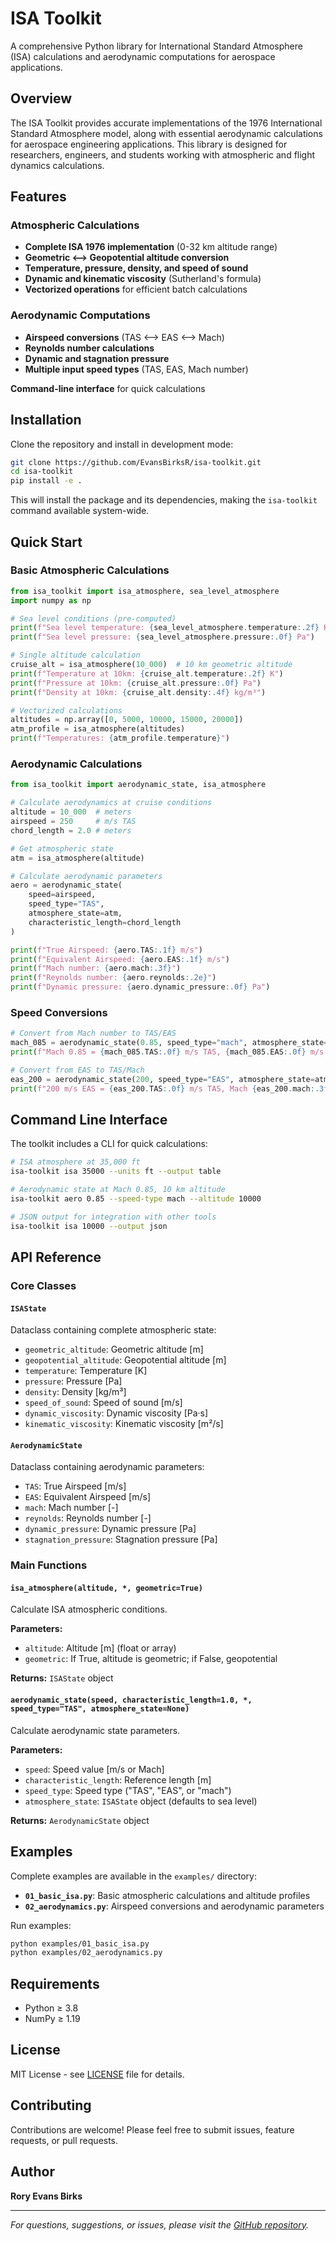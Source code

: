 # ISA Toolkit

A comprehensive Python library for International Standard Atmosphere (ISA) calculations and aerodynamic computations for aerospace applications.

## Overview

The ISA Toolkit provides accurate implementations of the 1976 International Standard Atmosphere model, along with essential aerodynamic calculations for aerospace engineering applications. This library is designed for researchers, engineers, and students working with atmospheric and flight dynamics calculations.

## Features

### Atmospheric Calculations
- **Complete ISA 1976 implementation** (0-32 km altitude range)
- **Geometric ⟷ Geopotential altitude conversion**
- **Temperature, pressure, density, and speed of sound**
- **Dynamic and kinematic viscosity** (Sutherland's formula)
- **Vectorized operations** for efficient batch calculations

### Aerodynamic Computations
- **Airspeed conversions** (TAS ⟷ EAS ⟷ Mach)
- **Reynolds number calculations**
- **Dynamic and stagnation pressure**
- **Multiple input speed types** (TAS, EAS, Mach number)

**Command-line interface** for quick calculations

## Installation

Clone the repository and install in development mode:

```bash
git clone https://github.com/EvansBirksR/isa-toolkit.git
cd isa-toolkit
pip install -e .
```

This will install the package and its dependencies, making the `isa-toolkit` command available system-wide.

## Quick Start

### Basic Atmospheric Calculations

```python
from isa_toolkit import isa_atmosphere, sea_level_atmosphere
import numpy as np

# Sea level conditions (pre-computed)
print(f"Sea level temperature: {sea_level_atmosphere.temperature:.2f} K")
print(f"Sea level pressure: {sea_level_atmosphere.pressure:.0f} Pa")

# Single altitude calculation
cruise_alt = isa_atmosphere(10_000)  # 10 km geometric altitude
print(f"Temperature at 10km: {cruise_alt.temperature:.2f} K")
print(f"Pressure at 10km: {cruise_alt.pressure:.0f} Pa")
print(f"Density at 10km: {cruise_alt.density:.4f} kg/m³")

# Vectorized calculations
altitudes = np.array([0, 5000, 10000, 15000, 20000])
atm_profile = isa_atmosphere(altitudes)
print(f"Temperatures: {atm_profile.temperature}")
```

### Aerodynamic Calculations

```python
from isa_toolkit import aerodynamic_state, isa_atmosphere

# Calculate aerodynamics at cruise conditions
altitude = 10_000  # meters
airspeed = 250     # m/s TAS
chord_length = 2.0 # meters

# Get atmospheric state
atm = isa_atmosphere(altitude)

# Calculate aerodynamic parameters
aero = aerodynamic_state(
    speed=airspeed,
    speed_type="TAS",
    atmosphere_state=atm,
    characteristic_length=chord_length
)

print(f"True Airspeed: {aero.TAS:.1f} m/s")
print(f"Equivalent Airspeed: {aero.EAS:.1f} m/s")
print(f"Mach number: {aero.mach:.3f}")
print(f"Reynolds number: {aero.reynolds:.2e}")
print(f"Dynamic pressure: {aero.dynamic_pressure:.0f} Pa")
```

### Speed Conversions

```python
# Convert from Mach number to TAS/EAS
mach_085 = aerodynamic_state(0.85, speed_type="mach", atmosphere_state=atm)
print(f"Mach 0.85 = {mach_085.TAS:.0f} m/s TAS, {mach_085.EAS:.0f} m/s EAS")

# Convert from EAS to TAS/Mach
eas_200 = aerodynamic_state(200, speed_type="EAS", atmosphere_state=atm)
print(f"200 m/s EAS = {eas_200.TAS:.0f} m/s TAS, Mach {eas_200.mach:.3f}")
```

## Command Line Interface

The toolkit includes a CLI for quick calculations:

```bash
# ISA atmosphere at 35,000 ft
isa-toolkit isa 35000 --units ft --output table

# Aerodynamic state at Mach 0.85, 10 km altitude
isa-toolkit aero 0.85 --speed-type mach --altitude 10000

# JSON output for integration with other tools
isa-toolkit isa 10000 --output json
```

## API Reference

### Core Classes

#### `ISAState`
Dataclass containing complete atmospheric state:
- `geometric_altitude`: Geometric altitude [m]
- `geopotential_altitude`: Geopotential altitude [m]  
- `temperature`: Temperature [K]
- `pressure`: Pressure [Pa]
- `density`: Density [kg/m³]
- `speed_of_sound`: Speed of sound [m/s]
- `dynamic_viscosity`: Dynamic viscosity [Pa·s]
- `kinematic_viscosity`: Kinematic viscosity [m²/s]

#### `AerodynamicState`
Dataclass containing aerodynamic parameters:
- `TAS`: True Airspeed [m/s]
- `EAS`: Equivalent Airspeed [m/s]
- `mach`: Mach number [-]
- `reynolds`: Reynolds number [-]
- `dynamic_pressure`: Dynamic pressure [Pa]
- `stagnation_pressure`: Stagnation pressure [Pa]

### Main Functions

#### `isa_atmosphere(altitude, *, geometric=True)`
Calculate ISA atmospheric conditions.

**Parameters:**
- `altitude`: Altitude [m] (float or array)
- `geometric`: If True, altitude is geometric; if False, geopotential

**Returns:** `ISAState` object

#### `aerodynamic_state(speed, characteristic_length=1.0, *, speed_type="TAS", atmosphere_state=None)`
Calculate aerodynamic state parameters.

**Parameters:**
- `speed`: Speed value [m/s or Mach]
- `characteristic_length`: Reference length [m] 
- `speed_type`: Speed type ("TAS", "EAS", or "mach")
- `atmosphere_state`: `ISAState` object (defaults to sea level)

**Returns:** `AerodynamicState` object

## Examples

Complete examples are available in the `examples/` directory:

- **`01_basic_isa.py`**: Basic atmospheric calculations and altitude profiles
- **`02_aerodynamics.py`**: Airspeed conversions and aerodynamic parameters

Run examples:
```bash
python examples/01_basic_isa.py
python examples/02_aerodynamics.py
```

## Requirements

- Python ≥ 3.8
- NumPy ≥ 1.19

## License

MIT License - see [LICENSE](LICENSE) file for details.

## Contributing

Contributions are welcome! Please feel free to submit issues, feature requests, or pull requests.

## Author

**Rory Evans Birks**

---

*For questions, suggestions, or issues, please visit the [GitHub repository](https://github.com/EvansBirksR/isa-toolkit).*
